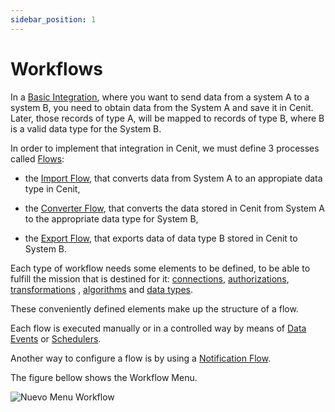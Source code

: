 ```yaml
---
sidebar_position: 1
---
```


# Workflows

In a [Basic Integration](basic_integration.md), where you want to send data from a system A to a system B, you  need to obtain data from the System A and save it in Cenit. Later, those records of type A, will be mapped to records of type B, where B is a valid data type for the System B. 

In order to implement that integration in Cenit, we must define 3 processes called [Flows](workflows/flows.md): 

- the [Import Flow](workflows/import_flows.md), that converts data from System A to an appropiate data type in Cenit,

- the [Converter Flow](workflows/converter_flows.md), that converts the data stored in Cenit from System A to the appropriate data type for System B, 

- the [Export Flow](workflows/export_flows.md), that exports data of data type B stored in Cenit to System B. 

Each type of workflow needs some elements to be defined, to be able to fulfill the mission that is destined for it: [connections](gateway/connection.md), [authorizations](security/authorization_definition.md), [transformations](transformations/transformations.md) , [algorithms](compute/algorithms.md) and [data types](data/data.md).

These conveniently defined elements make up the structure of a flow. 

Each flow is executed manually or in a controlled way by means of [Data Events](workflows/data_events.md) or [Schedulers](workflows/schedulers.md). 

Another way to configure a flow is by using a [Notification Flow](workflows/notification_flows_.md).

The figure bellow shows the Workflow Menu. 

![Nuevo Menu Workflow](https://user-images.githubusercontent.com/99367633/162025734-4f6bd241-e7d6-4b8d-bec7-9006cfd1c760.png)